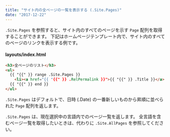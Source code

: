```yaml
---
title: "サイト内の全ページの一覧を表示する (.Site.Pages)"
date: "2017-12-22"
---
```


`.Site.Pages` を参照すると、サイト内のすべてのページを示す `Page` 配列を取得することができます。
下記はホームページテンプレート内で、サイト内のすべてのページのリンクを表示する例です。

#### layouts/index.html

~~~ html
<h3>全ページのリスト</h3>
<ul>
  {{ "{{" }} range .Site.Pages }}
    <li><a href="{{ "{{" }} .RelPermalink }}">{{ "{{" }} .Title }}</a>
  {{ "{{" }} end }}
</ul>
~~~

`.Site.Pages` はデフォルトで、日時 (.Date) の一番新しいものから昇順に並べられた `Page` 配列を返します。

<div class="note">
<code>.Site.Pages</code> は、現在選択中の言語内でのページ一覧を返します。
全言語を含むページ一覧を取得したいときは、代わりに <code>.Site.AllPages</code> を参照してください。
</div>

